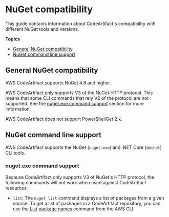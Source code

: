 # NuGet compatibility<a name="nuget-compatibility"></a>

 This guide contains information about CodeArtifact's compatibility with different NuGet tools and versions\. 

**Topics**
+ [General NuGet compatibility](#nuget-version-support)
+ [NuGet command line support](#nuget-command-line-support)

## General NuGet compatibility<a name="nuget-version-support"></a>

AWS CodeArtifact supports NuGet 4\.8 and higher\.

AWS CodeArtifact only supports V3 of the NuGet HTTP protocol\. This means that some CLI commands that rely V2 of the protocol are not supported\. See the [nuget\.exe command support](#nuget-command-support) section for more information\.

AWS CodeArtifact does not support PowerShellGet 2\.x\.

## NuGet command line support<a name="nuget-command-line-support"></a>

AWS CodeArtifact supports the NuGet \(`nuget.exe`\) and \.NET Core \(`dotnet`\) CLI tools\.

### nuget\.exe command support<a name="nuget-command-support"></a>

Because CodeArtifact only supports V3 of NuGet's HTTP protocol, the following commands will not work when used against CodeArtifact resources:
+ `list`: The `nuget list` command displays a list of packages from a given source\. To get a list of packages in a CodeArtifact repository, you can use the [List package names](list-packages.md) command from the AWS CLI\.
